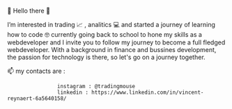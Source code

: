 👋  Hello there 👋

I’m interested in trading 📈 , analitics 💻  and started a journey of learning how to code 🤓
currently going back to school to hone my skills as a webdeveloper and I invite you to follow my journey to become a full fledged webdeveloper.
With a background in finance and bussines development, the passion for technology is there, so let's go on a journey together.


📫 my contacts are : 
                    
                    instagram : @tradingmouse 
                    linkedin : https://www.linkedin.com/in/vincent-reynaert-6a5640158/

